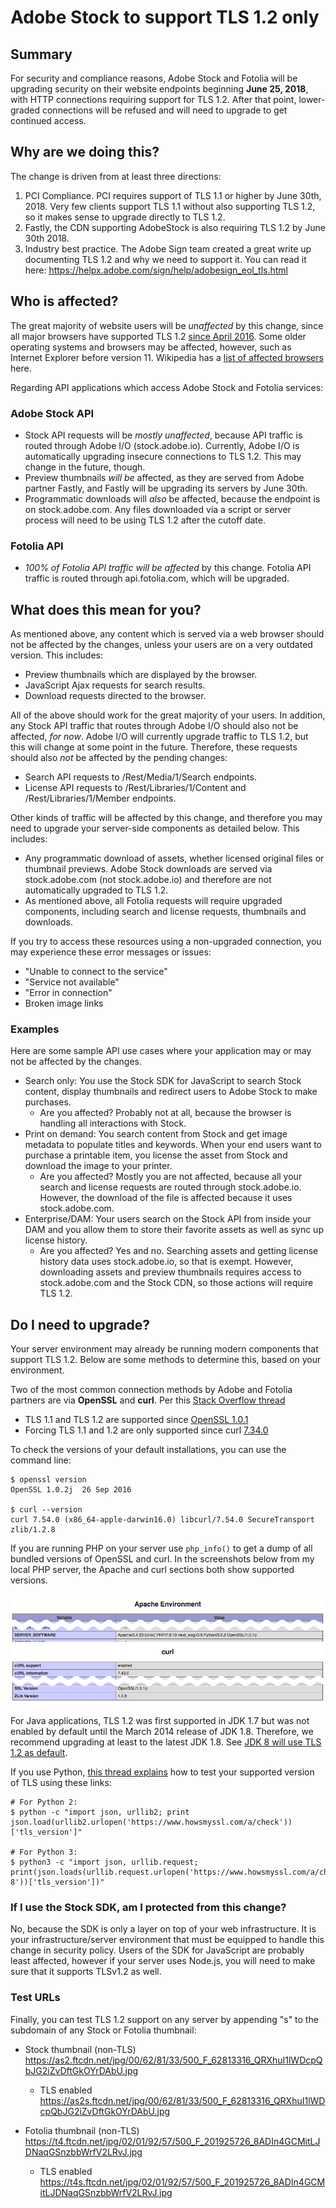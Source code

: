 # Adobe Stock to support TLS 1.2 only

## Summary
For security and compliance reasons, Adobe Stock and Fotolia will be upgrading security on their website endpoints beginning __June 25, 2018__, with HTTP connections requiring support for TLS 1.2. After that point, lower-graded connections will be refused and will need to upgrade to get continued access.

## Why are we doing this?
The change is driven from at least three directions:
1. PCI Compliance. PCI requires support of TLS 1.1 or higher by June 30th, 2018. Very few clients support TLS 1.1 without also supporting TLS 1.2, so it makes sense to upgrade directly to TLS 1.2.
2. Fastly, the CDN supporting AdobeStock is also requiring TLS 1.2 by June 30th 2018.
3. Industry best practice. The Adobe Sign team created a great write up documenting TLS 1.2 and why we need to support it. You can read it here: https://helpx.adobe.com/sign/help/adobesign_eol_tls.html

## Who is affected?
The great majority of website users will be _unaffected_ by this change, since all major browsers have supported TLS 1.2 [since April 2016](https://en.wikipedia.org/wiki/Transport_Layer_Security#Web_browsers). Some older operating systems and browsers may be affected, however, such as Internet Explorer before version 11. Wikipedia has a [list of affected browsers](https://en.wikipedia.org/wiki/Transport_Layer_Security#Web_browsers) here.

Regarding API applications which access Adobe Stock and Fotolia services:

### Adobe Stock API
+ Stock API requests will be _mostly unaffected_, because API traffic is routed through Adobe I/O (stock.adobe.io). Currently, Adobe I/O is automatically upgrading insecure connections to TLS 1.2. This may change in the future, though.
+ Preview thumbnails _will be_ affected, as they are served from Adobe partner Fastly, and Fastly will be upgrading its servers by June 30th. 
+ Programmatic downloads will _also_ be affected, because the endpoint is on stock.adobe.com. Any files downloaded via a script or server process will need to be using TLS 1.2 after the cutoff date.

### Fotolia API
+ _100% of Fotolia API traffic will be affected_ by this change. Fotolia API traffic is routed through api.fotolia.com, which will be upgraded.

## What does this mean for you?
As mentioned above, any content which is served via a web browser should not be affected by the changes, unless your users are on a very outdated version. This includes:
+ Preview thumbnails which are displayed by the browser.
+ JavaScript Ajax requests for search results.
+ Download requests directed to the browser.

All of the above should work for the great majority of your users. In addition, any Stock API traffic that routes through Adobe I/O should also not be affected, _for now_. Adobe I/O will currently upgrade traffic to TLS 1.2, but this will change at some point in the future. Therefore, these requests should also _not_ be affected by the pending changes:
+ Search API requests to /Rest/Media/1/Search endpoints.
+ License API requests to /Rest/Libraries/1/Content and /Rest/Libraries/1/Member endpoints.

Other kinds of traffic will be affected by this change, and therefore you may need to upgrade your server-side components as detailed below. This includes:

+ Any programmatic download of assets, whether licensed original files or thumbnail previews. Adobe Stock downloads are served via stock.adobe.com (not stock.adobe.io) and therefore are not automatically upgraded to TLS 1.2.
+ As mentioned above, all Fotolia requests will require upgraded components, including search and license requests, thumbnails and downloads. 

If you try to access these resources using a non-upgraded connection, you may experience these error messages or issues:

+ "Unable to connect to the service"
+ "Service not available"
+ "Error in connection"
+ Broken image links

### Examples
Here are some sample API use cases where your application may or may not be affected by the changes.

- Search only: You use the Stock SDK for JavaScript to search Stock content, display thumbnails and redirect users to Adobe Stock to make purchases.
    + Are you affected? Probably not at all, because the browser is handling all interactions with Stock.
- Print on demand: You search content from Stock and get image metadata to populate titles and keywords. When your end users want to purchase a printable item, you license the asset from Stock and download the image to your printer.
    + Are you affected? Mostly you are not affected, because all your search and license requests are routed through stock.adobe.io. However, the download of the file is affected because it uses stock.adobe.com.
- Enterprise/DAM: Your users search on the Stock API from inside your DAM and you allow them to store their favorite assets as well as sync up license history.
    + Are you affected? Yes and no. Searching assets and getting license history data uses stock.adobe.io, so that is exempt. However, downloading assets and preview thumbnails requires access to stock.adobe.com and the Stock CDN, so those actions will require TLS 1.2.

## Do I need to upgrade?
Your server environment may already be running modern components that support TLS 1.2. Below are some methods to determine this, based on your environment.

Two of the most common connection methods by Adobe and Fotolia partners are via __OpenSSL__ and __curl__. Per this [Stack Overflow thread](https://stackoverflow.com/a/30145222)

+ TLS 1.1 and TLS 1.2 are supported since [OpenSSL 1.0.1](https://www.openssl.org/news/changelog.html#x31)
+ Forcing TLS 1.1 and 1.2 are only supported since curl [7.34.0](https://curl.haxx.se/docs/manpage.html#--tlsv12)

To check the versions of your default installations, you can use the command line:
```
$ openssl version
OpenSSL 1.0.2j  26 Sep 2016

$ curl --version
curl 7.54.0 (x86_64-apple-darwin16.0) libcurl/7.54.0 SecureTransport zlib/1.2.8
```

If you are running PHP on your server use `php_info()` to get a dump of all bundled versions of OpenSSL and curl. In the screenshots below from my local PHP server, the Apache and curl sections both show supported versions.

![PHP Info](php_info-tls12.png)

For Java applications, TLS 1.2 was first supported in JDK 1.7 but was not enabled by default until the March 2014 release of JDK 1.8. Therefore, we recommend upgrading at least to the latest JDK 1.8. See [JDK 8 will use TLS 1.2 as default](https://blogs.oracle.com/java-platform-group/jdk-8-will-use-tls-12-as-default).

If you use Python, [this thread explains](https://news.ycombinator.com/item?id=13539034) how to test your supported version of TLS using these links:

```
# For Python 2:
$ python -c "import json, urllib2; print json.load(urllib2.urlopen('https://www.howsmyssl.com/a/check'))['tls_version']"

# For Python 3:
$ python3 -c "import json, urllib.request; print(json.loads(urllib.request.urlopen('https://www.howsmyssl.com/a/check').read().decode('UTF-8'))['tls_version'])"
```

### If I use the Stock SDK, am I protected from this change?
No, because the SDK is only a layer on top of your web infrastructure. It is your infrastructure/server environment that must be equipped to handle this change in security policy. Users of the SDK for JavaScript are probably least affected, however if your server uses Node.js, you will need to make sure that it supports TLSv1.2 as well.

### Test URLs
Finally, you can test TLS 1.2 support on any server by appending "s" to the subdomain of any Stock or Fotolia thumbnail:

+ Stock thumbnail (non-TLS)
https://as2.ftcdn.net/jpg/00/62/81/33/500_F_62813316_QRXhuI1lWDcpQbJG2iZvDftGkOYrDAbU.jpg

  + TLS enabled
  https://as2s.ftcdn.net/jpg/00/62/81/33/500_F_62813316_QRXhuI1lWDcpQbJG2iZvDftGkOYrDAbU.jpg

+ Fotolia thumbnail (non-TLS)
https://t4.ftcdn.net/jpg/02/01/92/57/500_F_201925726_8ADIn4GCMitLJDNaqGSnzbbWrfV2LRvJ.jpg

    * TLS enabled
    https://t4s.ftcdn.net/jpg/02/01/92/57/500_F_201925726_8ADIn4GCMitLJDNaqGSnzbbWrfV2LRvJ.jpg


